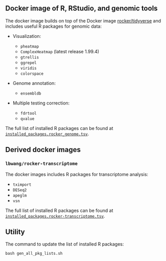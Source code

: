 ## Docker image of R, RStudio, and genomic tools
The docker image builds on top of the Docker image [rocker/tidyverse] and includes useful R packages for genomic data:

- Visualization:
    - `pheatmap`
    - `ComplexHeatmap` (latest release 1.99.4)
    - `gtrellis`
    - `ggrepel`
    - `viridis`
    - `colorspace`

- Genome annotation:
    - `ensembldb`

- Multiple testing correction:
    - `fdrtool`
    - `qvalue`

The full list of installed R packages can be found at [`installed_packages.rocker_genome.tsv`][pkg-list rocker-genome].



## Derived docker images

### `lbwang/rocker-transcriptome`
The docker images includes R packages for transcriptome analysis:

- `tximport`
- `DESeq2`
- `apeglm`
- `vsn`

The full list of installed R packages can be found at [`installed_packages.rocker-transcriptome.tsv`][pkg-list rocker-transcriptome].

[rocker/tidyverse]: https://github.com/rocker-org/rocker-versioned
[pkg-list rocker-genome]: https://github.com/ccwang002/rocker-genome/blob/master/installed_packages.rocker_genome.tsv
[pkg-list rocker-transcriptome]: https://github.com/ccwang002/rocker-genome/blob/master/installed_packages.rocker-transcriptome.tsv



## Utility
The command to update the list of installed R packages:

    bash gen_all_pkg_lists.sh

